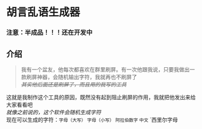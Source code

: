 # 胡言乱语生成器
### 注意：半成品！！！还在开发中
## 介绍
> 我有一个盆友，他每次都喜欢在群里刷屏。有一次他跟我说，只要我做出一款刷屏神器，会随机输出字符，我就再也不刷屏了  
> *~~其实他后面还是刷屏了，而且用的我写的工具~~*  
  
这就是我制作这个工具的原因，既然没有起到阻止刷屏的作用，我就把他发出来给大家看看吧  
*就像之前说的，这个软件会随机生成字符*  
现在可以生成的字符：`字母（大写）` `字母（小写）` `阿拉伯数字` `中文` `西里尔字母
